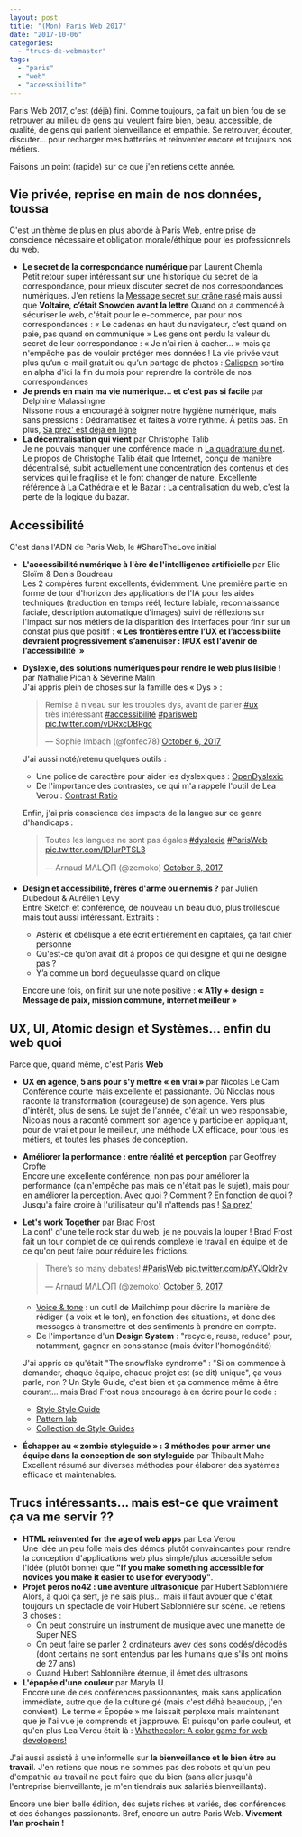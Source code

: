 ```yaml
---
layout: post
title: "(Mon) Paris Web 2017"
date: "2017-10-06"
categories: 
  - "trucs-de-webmaster"
tags: 
  - "paris"
  - "web"
  - "accessibilite"
---
```


Paris Web 2017, c'est (déjà) fini. Comme toujours, ça fait un bien fou de se retrouver au milieu de gens qui veulent faire bien, beau, accessible, de qualité, de gens qui parlent bienveillance et empathie. Se retrouver, écouter, discuter... pour recharger mes batteries et reinventer encore et toujours nos métiers.

Faisons un point (rapide) sur ce que j'en retiens cette année.

## Vie privée, reprise en main de nos données, toussa

C'est un thème de plus en plus abordé à Paris Web, entre prise de conscience nécessaire et obligation morale/éthique pour les professionnels du web.

- **Le secret de la correspondance numérique** par Laurent Chemla  
    Petit retour super intéressant sur une historique du secret de la correspondance, pour mieux discuter secret de nos correspondances numériques. J'en retiens la [Message secret sur crâne rasé](http://www.tetue.net/messages-secrets-sur-crane-rase) mais aussi que **Voltaire, c’était Snowden avant la lettre** Quand on a commencé à sécuriser le web, c'était pour le e\-commerce, par pour nos correspondances : « Le cadenas en haut du navigateur, c’est quand on paie, pas quand on communique » Les gens ont perdu la valeur du secret de leur correspondance : « Je n'ai rien à cacher... » mais ça n'empêche pas de vouloir protéger mes données ! La vie privée vaut plus qu’un e-mail gratuit ou qu’un partage de photos : [Caliopen](https://www.caliopen.org/fr/) sortira en alpha d'ici la fin du mois pour reprendre la contrôle de nos correspondances
- **Je prends en main ma vie numérique... et c'est pas si facile** par Delphine Malassingne  
    Nissone nous a encouragé à soigner notre hygiène numérique, mais sans pressions : Dédramatisez et faites à votre rythme. À petits pas. En plus, [Sa prez' est déjà en ligne](http://nissone.com/hn-pw17)
- **La décentralisation qui vient** par Christophe Talib  
    Je ne pouvais manquer une conférence made in [La quadrature du net](https://www.laquadrature.net/fr). Le propos de Christophe Talib était que Internet, conçu de manière décentralisé, subit actuellement une concentration des contenus et des services qui le fragilise et le font changer de nature. Excellente référence à [La Cathédrale et le Bazar](https://fr.m.wikipedia.org/wiki/La_Cath%C3%A9drale_et_le_Bazar) : La centralisation du web, c'est la perte de la logique du bazar.

## Accessibilité

C'est dans l'ADN de Paris Web, le #ShareTheLove initial

- **L'accessibilité numérique à l'ère de l'intelligence artificielle** par Elie Sloïm & Denis Boudreau  
    Les 2 compères furent excellents, évidemment. Une première partie en forme de tour d'horizon des applications de l'IA pour les aides techniques (traduction en temps réél, lecture labiale, reconnaissance faciale, description automatique d'images) suivi de réflexions sur l'impact sur nos métiers de la disparition des interfaces pour finir sur un constat plus que positif : **« Les frontières entre l’UX et l’accessibilité devraient progressivement s’amenuiser : l#UX est l'avenir de l’accessibilité  »**
- **Dyslexie, des solutions numériques pour rendre le web plus lisible !** par Nathalie Pican & Séverine Malin  
    J'ai appris plein de choses sur la famille des « Dys » :
    
    <blockquote class="twitter-tweet" data-lang="en"><p lang="fr" dir="ltr">Remise à niveau sur les troubles dys, avant de parler <a href="https://twitter.com/hashtag/ux?src=hash&amp;ref_src=twsrc%5Etfw">#ux</a><br>très intéressant <a href="https://twitter.com/hashtag/accessibilit%C3%A9?src=hash&amp;ref_src=twsrc%5Etfw">#accessibilité</a> <a href="https://twitter.com/hashtag/parisweb?src=hash&amp;ref_src=twsrc%5Etfw">#parisweb</a> <a href="https://t.co/vDRxcDBRgc">pic.twitter.com/vDRxcDBRgc</a></p>— Sophie Imbach (@fonfec78) <a href="https://twitter.com/fonfec78/status/916213575441698816?ref_src=twsrc%5Etfw">October 6, 2017</a></blockquote>
    
    J'ai aussi noté/retenu quelques outils :
    
    - Une police de caractère pour aider les dyslexiques : [OpenDyslexic](https://opendyslexic.org/)
    - De l'importance des contrastes, ce qui m'a rappelé l'outil de Lea Verou : [Contrast Ratio](http://leaverou.github.io/contrast-ratio/)
    
    Enfin, j'ai pris conscience des impacts de la langue sur ce genre d'handicaps :
    
    <blockquote class="twitter-tweet" data-lang="en"><p lang="fr" dir="ltr">Toutes les langues ne sont pas égales <a href="https://twitter.com/hashtag/dyslexie?src=hash&amp;ref_src=twsrc%5Etfw">#dyslexie</a> <a href="https://twitter.com/hashtag/ParisWeb?src=hash&amp;ref_src=twsrc%5Etfw">#ParisWeb</a> <a href="https://t.co/IDIurPTSL3">pic.twitter.com/IDIurPTSL3</a></p>— Arnaud MΛL⭕П (@zemoko) <a href="https://twitter.com/zemoko/status/916215773768617984?ref_src=twsrc%5Etfw">October 6, 2017</a></blockquote>
    
- **Design et accessibilité, frères d'arme ou ennemis ?** par Julien Dubedout & Aurélien Levy  
    Entre Sketch et conférence, de nouveau un beau duo, plus trollesque mais tout aussi intéressant. Extraits :
    
    - Astérix et obélisque à été écrit entièrement en capitales, ça fait chier personne
    - Qu'est-ce qu'on avait dit à propos de qui designe et qui ne designe pas ?
    - Y’a comme un bord degueulasse quand on clique
    
    Encore une fois, on finit sur une note positive : **« A11y + design = Message de paix, mission commune, internet meilleur »**

## UX, UI, Atomic design et Systèmes... enfin du web quoi

Parce que, quand même, c'est Paris **Web**

- **UX en agence, 5 ans pour s'y mettre « en vrai »** par Nicolas Le Cam  
    Conférence courte mais excellente et passionante. Où Nicolas nous raconte la transformation (courageuse) de son agence. Vers plus d'intérêt, plus de sens. Le sujet de l'année, c'était un web responsable, Nicolas nous a raconté comment son agence y participe en appliquant, pour de vrai et pour le meilleur, une méthode UX efficace, pour tous les métiers, et toutes les phases de conception.
- **Améliorer la performance : entre réalité et perception** par Geoffrey Crofte  
    Encore une excellente conférence, non pas pour améliorer la performance (ça n'empêche pas mais ce n'était pas le sujet), mais pour en améliorer la perception. Avec quoi ? Comment ? En fonction de quoi ? Jusqu'à faire croire à l'utilisateur qu'il n'attends pas ! [Sa prez'](https://speakerdeck.com/creativejuiz/ameliorer-la-performance-entre-realite-et-ressenti)
- **Let's work Together** par Brad Frost  
    La conf' d'une telle rock star du web, je ne pouvais la louper ! Brad Frost fait un tour complet de ce qui rends complexe le travail en équipe et de ce qu'on peut faire pour réduire les frictions.
    
    <blockquote class="twitter-tweet" data-lang="en"><p lang="en" dir="ltr">There’s so many debates! <a href="https://twitter.com/hashtag/ParisWeb?src=hash&amp;ref_src=twsrc%5Etfw">#ParisWeb</a> <a href="https://t.co/pAYJQldr2v">pic.twitter.com/pAYJQldr2v</a></p>— Arnaud MΛL⭕П (@zemoko) <a href="https://twitter.com/zemoko/status/916241479059861504?ref_src=twsrc%5Etfw">October 6, 2017</a></blockquote>
    
    - [Voice & tone](http://voiceandtone.com) : un outil de Mailchimp pour décrire la manière de rédiger (la voix et le ton), en fonction des situations, et donc des messages à transmettre et des sentiments à prendre en compte.
    - De l'importance d'un **Design System** : "recycle, reuse, reduce" pour, notamment, gagner en consistance (mais éviter l'homogénéité)
    
    J'ai appris ce qu'était "The snowflake syndrome" : "Si on commence à demander, chaque équipe, chaque projet est (se dit) unique", ça vous parle, non ? Un Style Guide, c'est bien et ça commence même à être courant... mais Brad Frost nous encourage à en écrire pour le code :
    
    - [Style Style Guide](https://bradfrost.github.io/style-guide-guide/)
    - [Pattern lab](https://bradfrost.github.io/style-guide-guide/)
    - [Collection de Style Guides](http://styleguides.io/)
    
- **Échapper au « zombie styleguide » : 3 méthodes pour armer une équipe dans la conception de son styleguide** par Thibault Mahe  
    Excellent résumé sur diverses méthodes pour élaborer des systèmes efficace et maintenables.

## Trucs intéressants... mais est-ce que vraiment ça va me servir ??

- **HTML reinvented for the age of web apps** par Lea Verou  
    Une idée un peu folle mais des démos plutôt convaincantes pour rendre la conception d'applications web plus simple/plus accessible selon l'idée (plutôt bonne) que **"If you make something accessible for novices you make it easier to use for everybody"**.
- **Projet peros no42 : une aventure ultrasonique** par Hubert Sablonnière  
    Alors, à quoi ça sert, je ne sais plus... mais il faut avouer que c'était toujours un spectacle de voir Hubert Sablonnière sur scène. Je retiens 3 choses :
    - On peut construire un instrument de musique avec une manette de Super NES
    - On peut faire se parler 2 ordinateurs avev des sons codés/décodés (dont certains ne sont entendus par les humains que s'ils ont moins de 27 ans)
    - Quand Hubert Sablonnière éternue, il émet des ultrasons
- **L'épopée d'une couleur** par Maryla U.  
    Encore une de ces conférences passionnantes, mais sans application immédiate, autre que de la culture gé (mais c'est déhà beaucoup, j'en convient). Le terme « Épopée » me laissait perplexe mais maintenant que je l'ai vue je comprends et j’approuve. Et puisqu'on parle couleut, et qu'en plus Lea Verou était là : [Whathecolor: A color game for web developers!](http://lea.verou.me/2014/02/whathecolor-a-color-game-for-web-developers/)

J'ai aussi assisté à une informelle sur **la bienveillance et le bien être au travail**. J'en retiens que nous ne sommes pas des robots et qu'un peu d'empathie au travail ne peut faire que du bien (sans aller jusqu'à l'entreprise bienveillante, je m'en tiendrais aux salariés bienveillants).

Encore une bien belle édition, des sujets riches et variés, des conférences et des échanges passionants. Bref, encore un autre Paris Web. **Vivement l'an prochain !**
